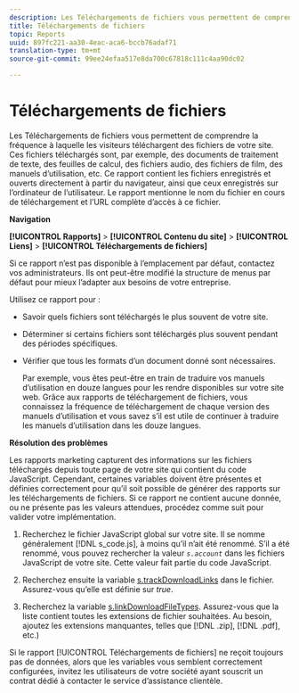 ```yaml
---
description: Les Téléchargements de fichiers vous permettent de comprendre la fréquence à laquelle les visiteurs téléchargent des fichiers de votre site. Ces fichiers téléchargés sont, par exemple, des documents de traitement de texte, des feuilles de calcul, des fichiers audio, des fichiers de film, des manuels d’utilisation, etc. Ce rapport contient les fichiers enregistrés et ouverts directement à partir du navigateur, ainsi que ceux enregistrés sur l’ordinateur de l’utilisateur. Le rapport mentionne le nom du fichier en cours de téléchargement et l’URL complète d’accès à ce fichier.
title: Téléchargements de fichiers
topic: Reports
uuid: 897fc221-aa30-4eac-aca6-bccb76adaf71
translation-type: tm+mt
source-git-commit: 99ee24efaa517e8da700c67818c111c4aa90dc02

---
```



# Téléchargements de fichiers

Les Téléchargements de fichiers vous permettent de comprendre la fréquence à laquelle les visiteurs téléchargent des fichiers de votre site. Ces fichiers téléchargés sont, par exemple, des documents de traitement de texte, des feuilles de calcul, des fichiers audio, des fichiers de film, des manuels d’utilisation, etc. Ce rapport contient les fichiers enregistrés et ouverts directement à partir du navigateur, ainsi que ceux enregistrés sur l’ordinateur de l’utilisateur. Le rapport mentionne le nom du fichier en cours de téléchargement et l’URL complète d’accès à ce fichier.

**Navigation**

**[!UICONTROL Rapports]** &gt; **[!UICONTROL Contenu du site]** &gt; **[!UICONTROL Liens]** &gt; **[!UICONTROL Téléchargements de fichiers]**

Si ce rapport n’est pas disponible à l’emplacement par défaut, contactez vos administrateurs. Ils ont peut-être modifié la structure de menus par défaut pour mieux l’adapter aux besoins de votre entreprise.

Utilisez ce rapport pour :

* Savoir quels fichiers sont téléchargés le plus souvent de votre site.
* Déterminer si certains fichiers sont téléchargés plus souvent pendant des périodes spécifiques.
* Vérifier que tous les formats d’un document donné sont nécessaires.

   Par exemple, vous êtes peut-être en train de traduire vos manuels d’utilisation en douze langues pour les rendre disponibles sur votre site web. Grâce aux rapports de téléchargement de fichiers, vous connaissez la fréquence de téléchargement de chaque version des manuels d’utilisation et vous savez s’il est utile de continuer à traduire les manuels d’utilisation dans les douze langues.

**Résolution des problèmes**

Les rapports marketing capturent des informations sur les fichiers téléchargés depuis toute page de votre site qui contient du code JavaScript. Cependant, certaines variables doivent être présentes et définies correctement pour qu’il soit possible de générer des rapports sur les téléchargements de fichiers. Si ce rapport ne contient aucune donnée, ou ne présente pas les valeurs attendues, procédez comme suit pour valider votre implémentation.

1. Recherchez le fichier JavaScript global sur votre site. Il se nomme généralement [!DNL s_code.js], à moins qu’il n’ait été renommé. S’il a été renommé, vous pouvez rechercher la valeur *`s.account`* dans les fichiers JavaScript de votre site. Cette valeur fait partie du code JavaScript.

1. Recherchez ensuite la variable [s.trackDownloadLinks](https://marketing.adobe.com/resources/help/en_US/sc/implement/c_trackdownllinks.html) dans le fichier. Assurez-vous qu’elle est définie sur *true*.

1. Recherchez la variable [s.linkDownloadFileTypes](https://marketing.adobe.com/resources/help/en_US/sc/implement/c_linkdownfiletypes.html). Assurez-vous que la liste contient toutes les extensions de fichier souhaitées. Au besoin, ajoutez les extensions manquantes, telles que [!DNL .zip], [!DNL .pdf], etc.)

Si le rapport [!UICONTROL Téléchargements de fichiers] ne reçoit toujours pas de données, alors que les variables vous semblent correctement configurées, invitez les utilisateurs de votre société ayant souscrit un contrat dédié à contacter le service d’assistance clientèle.
